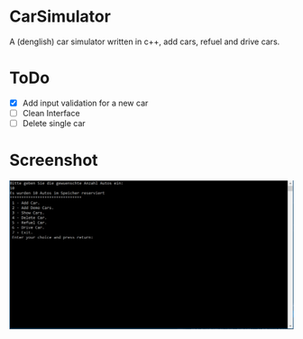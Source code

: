 # CarSimulator
A (denglish) car simulator written in c++, add cars, refuel and drive cars.


# ToDo
- [X] Add input validation for a new car
- [ ] Clean Interface
- [ ] Delete single car

# Screenshot
![Screenshot](screenshot.png)

